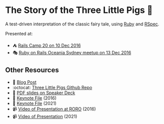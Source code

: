 # The Story of the Three Little Pigs :pig_nose:

A test-driven interpretation of the classic fairy tale, using [Ruby][] and
[RSpec][].

Presented at:

- :tent: [Rails Camp 20 on 10 Dec 2016][rails-camp]
- :performing_arts: [Ruby on Rails Oceania Sydney meetup on 13 Dec 2016][roro]

## Other Resources

- :memo: [Blog Post][]
- :octocat: [Three Little Pigs Github Repo][github]
- :card_index: [PDF slides on Speaker Deck][speakerdeck]
- :open_file_folder: [Keynote File][keynote-file 2016] (2016)
- :open_file_folder: [Keynote File][keynote-file 2021] (2021)
- :video_camera: [Video of Presentation at RORO][video 2016] (2016)
- :video_camera: [Video of Presentation][video 2021] (2021)

[Blog Post]: https://www.paulfioravanti.com/blog/test-driven-fairy-tale/
[github]: https://github.com/paulfioravanti/three_little_pigs
[keynote-file 2016]: https://www.dropbox.com/s/p32one616dgjjdf/three_little_pigs.key?dl=1
[keynote-file 2021]: https://www.dropbox.com/s/m4x6iobzke4s1rl/three_little_pigs_v2.key?dl=1
[rails-camp]: https://ti.to/ruby-australia/rails-camp-queensland-2016/en
[roro]: https://www.meetup.com/Ruby-On-Rails-Oceania-Sydney/events/234773812/
[RSpec]: http://rspec.info/
[Ruby]: https://www.ruby-lang.org/en/
[speakerdeck]: https://speakerdeck.com/paulfioravanti/the-story-of-the-three-little-pigs
[video 2016]: https://vimeo.com/196540052
[video 2021]: https://www.youtube.com/watch?v=4NrU1YMd1qE
